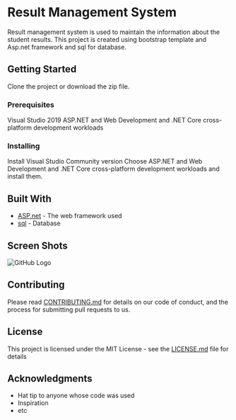 # Result Management System

Result management system is used to maintain the information about the student results.
This project is created using bootstrap template and Asp.net framework and sql for database.

## Getting Started

Clone the project or download the zip file.

### Prerequisites
Visual Studio 2019
ASP.NET and Web Development and .NET Core cross-platform development workloads

### Installing
Install Visual Studio Community version 
Choose ASP.NET and Web Development and .NET Core cross-platform development workloads and install them.


## Built With

* [ASP.net](http://www.dropwizard.io/1.0.2/docs/) - The web framework used
* [sql](https://maven.apache.org/) - Database

## Screen Shots
![GitHub Logo](/images/login.png)

## Contributing

Please read [CONTRIBUTING.md](https://gist.github.com/PurpleBooth/b24679402957c63ec426) for details on our code of conduct, and the process for submitting pull requests to us.


## License

This project is licensed under the MIT License - see the [LICENSE.md](LICENSE.md) file for details

## Acknowledgments

* Hat tip to anyone whose code was used
* Inspiration
* etc
